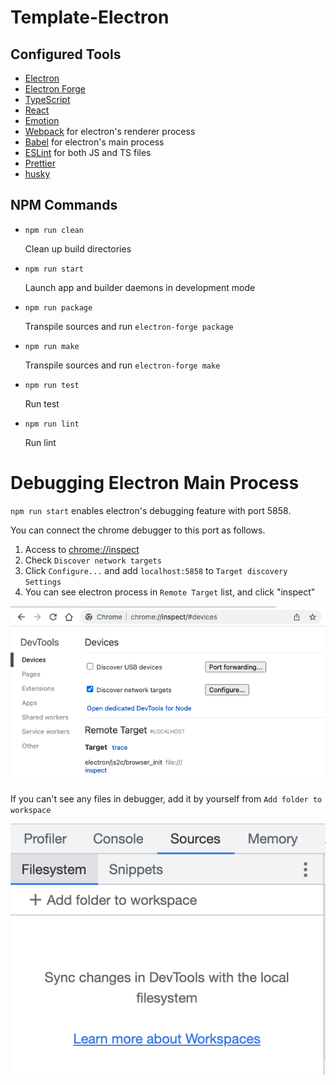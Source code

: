 # Template-Electron

## Configured Tools

- [Electron](https://www.electronjs.org/)
- [Electron Forge](https://www.electronforge.io/)
- [TypeScript](https://www.typescriptlang.org/)
- [React](https://reactjs.org/)
- [Emotion](https://emotion.sh/)
- [Webpack](https://webpack.js.org/) for electron's renderer process
- [Babel](https://babeljs.io/) for electron's main process
- [ESLint](https://eslint.org/) for both JS and TS files
- [Prettier](https://prettier.io/)
- [husky](https://github.com/typicode/husky)

## NPM Commands

- `npm run clean`
  
    Clean up build directories

- `npm run start`

    Launch app and builder daemons in development mode

- `npm run package`

  Transpile sources and run `electron-forge package`

- `npm run make`

  Transpile sources and run `electron-forge make`

- `npm run test`

  Run test

- `npm run lint`

  Run lint

# Debugging Electron Main Process

`npm run start` enables electron's debugging feature with port 5858.

You can connect the chrome debugger to this port as follows.

1. Access to [chrome://inspect](chrome://inspect)
2. Check `Discover network targets`
3. Click `Configure...` and add `localhost:5858` to `Target discovery Settings`
4. You can see electron process in `Remote Target` list, and click "inspect"

![](./docs/debugging_main_process_1.png)

If you can't see any files in debugger, add it by yourself from `Add folder to workspace`

![](./docs/debugging_main_process_2.png)
